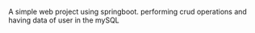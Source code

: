 A simple web project using springboot. performing crud operations and having data of user in the mySQL
